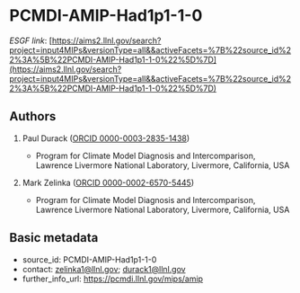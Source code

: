 # PCMDI-AMIP-Had1p1-1-0

*ESGF link*: [https://aims2.llnl.gov/search?project=input4MIPs&versionType=all&&activeFacets=%7B%22source_id%22%3A%5B%22PCMDI-AMIP-Had1p1-1-0%22%5D%7D](https://aims2.llnl.gov/search?project=input4MIPs&versionType=all&&activeFacets=%7B%22source_id%22%3A%5B%22PCMDI-AMIP-Had1p1-1-0%22%5D%7D)

## Authors

1. Paul Durack ([ORCID 0000-0003-2835-1438](https://orcid.org/0000-0003-2835-1438))
    - Program for Climate Model Diagnosis and Intercomparison, Lawrence Livermore National Laboratory, Livermore, California, USA

2. Mark Zelinka ([ORCID 0000-0002-6570-5445](https://orcid.org/0000-0002-6570-5445))
    - Program for Climate Model Diagnosis and Intercomparison, Lawrence Livermore National Laboratory, Livermore, California, USA


## Basic metadata

- source_id: PCMDI-AMIP-Had1p1-1-0
- contact: zelinka1@llnl.gov; durack1@llnl.gov
- further_info_url: https://pcmdi.llnl.gov/mips/amip